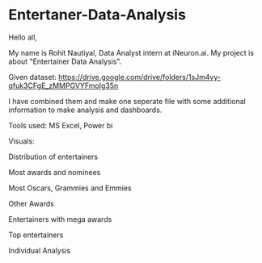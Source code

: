 # Entertaner-Data-Analysis

Hello all,

My name is Rohit Nautiyal, Data Analyst intern at iNeuron.ai. My project is about "Entertainer Data Analysis".

Given dataset: https://drive.google.com/drive/folders/1sJm4vy-qfuk3CFgE_zMMPGVYFmoIg35n

I have combined them and make one seperate file with some additional information to make analysis and dashboards.

Tools used: MS Excel, Power bi

Visuals: 

  Distribution of entertainers
  
  Most awards and nominees
  
  Most Oscars, Grammies and Emmies
  
  Other Awards
  
  Entertainers with mega awards
  
  Top  entertainers
  
  Individual Analysis

